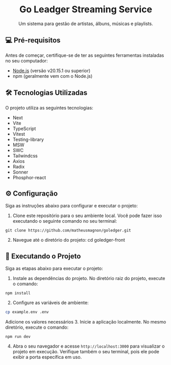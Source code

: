 <h1 align="center">Go Leadger Streaming Service </h1>

<p align="center">
  Um sistema para gestão de artistas, álbuns, músicas e playlists. 
</p>

## 💻 Pré-requisitos

Antes de começar, certifique-se de ter as seguintes ferramentas instaladas no seu computador:

- [Node.js](https://nodejs.org) (versão v20.15.1 ou superior)
- npm (geralmente vem com o Node.js)

## 🛠️ Tecnologias Utilizadas

O projeto utiliza as seguintes tecnologias:

- Next
- Vite
- TypeScript
- Vitest
- Testing-library
- MSW
- SWC
- Tailwindcss
- Axios
- Radix
- Sonner
- Phosphor-react

## ⚙️ Configuração

Siga as instruções abaixo para configurar e executar o projeto:

1. Clone este repositório para o seu ambiente local. Você pode fazer isso executando o seguinte comando no seu terminal:
```
git clone https://github.com/matheusmagnon/goledger.git
```
2. Navegue até o diretório do projeto:
cd goledger-front

## 🚀 Executando o Projeto

Siga as etapas abaixo para executar o projeto:

1. Instale as dependências do projeto. No diretório raiz do projeto, execute o comando:
```
npm install
```
2. Configure as variáveis de ambiente:
```bash
cp example.env .env
```
Adicione os valores necessários
3. Inicie a aplicação localmente. No mesmo diretório, execute o comando:
```
npm run dev
```
4. Abra o seu navegador e acesse `http://localhost:3000` para visualizar o projeto em execução. Verifique também o seu terminal, pois ele pode exibir a porta específica em uso.